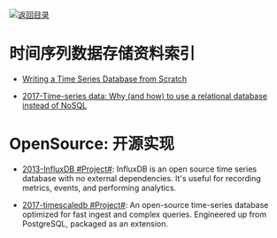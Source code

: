 [![返回目录](https://parg.co/UGo)](https://parg.co/b4z) 
 
 
 
 
# 时间序列数据存储资料索引


- [Writing a Time Series Database from Scratch](https://fabxc.org/blog/2017-04-10-writing-a-tsdb/)

- [2017-Time-series data: Why (and how) to use a relational database instead of NoSQL](https://blog.timescale.com/time-series-data-why-and-how-to-use-a-relational-database-instead-of-nosql-d0cd6975e87c)

# OpenSource: 开源实现

- [2013-InfluxDB #Project#](https://github.com/influxdata/influxdb): InfluxDB is an open source time series database with no external dependencies. It's useful for recording metrics, events, and performing analytics.

- [2017-timescaledb #Project#](https://github.com/timescale/timescaledb/): An open-source time-series database optimized for fast ingest and complex queries. Engineered up from PostgreSQL, packaged as an extension. 
